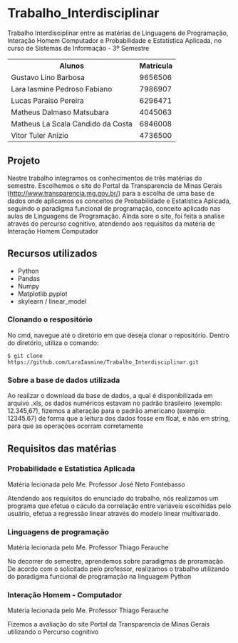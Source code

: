 # Trabalho_Interdisciplinar
Trabalho Interdisciplinar entre as matérias de Linguagens de Programação, Interação Homem Computador e Probabilidade e Estatistica Aplicada, no curso de Sistemas de Informação - 3º Semestre

<table class="gn-seletable">
<tbody><tr>
<th>Alunos</th>
<th>Matrícula</th></tr>
<tr>
<td>Gustavo Lino Barbosa</td>
<td>9656506</td></tr>
<tr><td>Lara Iasmine Pedroso Fabiano</td><td>7986907</td></tr><tr><td>Lucas Paraiso Pereira</td><td>6296471</td></tr><tr><td>Matheus Dalmaso Matsubara</td><td>4045063</td></tr><tr><td>Matheus La Scala Candido da Costa</td><td>6846008</td></tr><tr><td>Vitor Tuler Anizio</td><td>4736500</td></tr></tbody></table>

## Projeto

Nestre trabalho integramos os conhecimentos de três matérias do semestre. Escolhemos o site do Portal da Transparencia de Minas Gerais (http://www.transparencia.mg.gov.br/) para a escolha de uma base de dados onde aplicamos os conceitos de Probabilidade e Estatística Aplicada, seguindo o paradigma funcional de programação, conceito aplicado nas aulas de Linguagens de Programação. Ainda sore o site, foi feita a analise através do percurso cognitivo, atendendo aos requisitos da matéria de Interação Homem Computador

## Recursos utilizados

- Python
- Pandas
- Numpy
- Matplotlib.pyplot
- skylearn / linear_model 

### Clonando o respositório

No cmd, navegue até o diretório em que deseja clonar o repositório.
Dentro do diretório, utiliza o comando: 

```
$ git clone https://github.com/LaraIasmine/Trabalho_Interdisciplinar.git
```

### Sobre a base de dados utilizada

Ao realizar o download da base de dados, a qual é disponibilizada em arquivo .xls, os dados numéricos estavam no padrão brasileiro (exemplo: 12.345,67), fizemos a alteração para o padrão americano (exemplo: 12345.67) de forma que a leitura dos dados fosse em float, e não em string, para que as operações ocorram corretamente

## Requisitos das matérias 

### Probabilidade e Estatistica Aplicada

Matéria lecionada pelo Me. Professor José Neto Fontebasso

Atendendo aos requisitos do enunciado do trabalho, nós realizamos um programa que efetua o cáculo da correlação entre variáveis escolhidas pelo usuário, efetua a regressão linear através do modelo linear multivariado. 

### Linguagens de programação 

Matéria lecionada pelo Me. Professor Thiago Ferauche

No decorrer do semestre, aprendemos sobre paradigmas de proramação. De acordo com o solicitado pelo professor, realizamos o trabalho utilizando do paradigma funcional de programação na linguagem Python

### Interação Homem - Computador

Matéria lecionada pelo Me. Professor Thiago Ferauche

Fizemos a avaliação do site Portal da Transparencia de Minas Gerais utilizando o Percurso cognitivo
